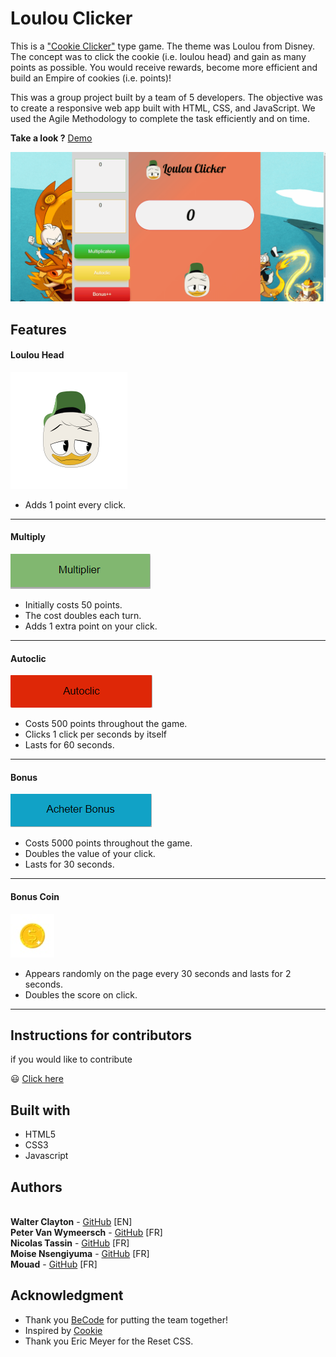 # Loulou Clicker 


This is a ["Cookie Clicker"](http://orteil.dashnet.org/cookieclicker/) type game. The theme was Loulou from Disney. The concept was to click the cookie (i.e. loulou head) and gain as many points as possible. You would receive rewards, become more efficient and build an Empire of cookies (i.e. points)!

This was a group project built by a team of 5 developers. The objective was to create a responsive web app built with HTML, CSS, and JavaScript. 
We used the Agile Methodology to complete the task efficiently and on time.

**Take a look ?** [Demo](https://mariethielens.github.io/onePage/)

![demo](./gif/readme.gif)

## Features

#### Loulou Head 
![head](./images/smallLoulou.svg)
  * Adds 1 point every click.
---

#### Multiply 
![multiply](./images/multiply.png)
  * Initially costs 50 points. 
  * The cost doubles each turn.
  * Adds 1 extra point on your click.
  ---

#### Autoclic 
![autoclic](./images/autoclick.png)
  * Costs 500 points throughout the game.
  * Clicks 1 click per seconds by itself
  * Lasts for 60 seconds.
  ---

#### Bonus 
![bonus](./images/buy_bonus.png)
  * Costs 5000 points throughout the game.
  * Doubles the value of your click.
  * Lasts for 30 seconds.
  ---

#### Bonus Coin 
![coin](./images/small_coin.jpg)
  * Appears randomly on the page every 30 seconds and lasts for 2 seconds. 
  * Doubles the score on click.
  ---

## Instructions for contributors

if you would like to contribute 

:smiley: [Click here](contribute.md)


## Built with

* HTML5
* CSS3
* Javascript

## Authors

<br>**Walter Clayton** - [GitHub](https://github.com/walter-clayton) [EN]
<br>**Peter Van Wymeersch** - [GitHub](https://github.com/peter-vanwymeersch) [FR]
<br>**Nicolas Tassin** - [GitHub](https://github.com/NicolasTassin) [FR]
<br>**Moise Nsengiyuma** - [GitHub](https://github.com/Moise-code) [FR]
<br>**Mouad** - [GitHub](https://github.com/Mouad-becode) [FR]

## Acknowledgment

* Thank you [BeCode](https://www.becode.org) for putting the team together!
* Inspired by [Cookie](http://orteil.dashnet.org/cookieclicker/) 
* Thank you Eric Meyer for the Reset CSS.
